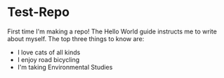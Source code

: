 # Test-Repo
First time I'm making a repo!
The Hello World guide instructs me to write about myself. The top three things to know are:
* I love cats of all kinds
* I enjoy road bicycling
* I'm taking Environmental Studies
